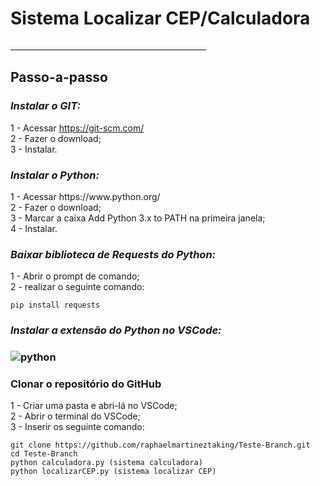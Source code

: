 <h1><b>Sistema Localizar CEP/Calculadora</b></h1>
_________________________________________________
<h2>Passo-a-passo</h2>
<h3><i>Instalar o GIT:</i></H3>

1 - Acessar https://git-scm.com/<br>
2 - Fazer o download;<br>
3 - Instalar.

<h3><i>Instalar o Python:</i></h3>
1 - Acessar https://www.python.org/<br>
2 - Fazer o download;<br>
3 - Marcar a caixa Add Python 3.x to PATH na primeira janela;<br>
4 - Instalar.

<h3><i>Baixar biblioteca de Requests do Python:</i></h3>
1 - Abrir o prompt de comando;<br>
2 - realizar o seguinte comando:<br>

``` 
pip install requests
``` 

<h3><i>Instalar a extensão do Python no VSCode:</i><h3>
  
![python](https://user-images.githubusercontent.com/78089312/106281680-4fa9c880-621e-11eb-818f-eba809f92285.png)
  
<h3>Clonar o repositório do GitHub</h3>
1 - Criar uma pasta e abri-lá no VSCode;<br>
2 - Abrir o terminal do VSCode;<br>
3 - Inserir os seguinte comando:<br>

``` 
git clone https://github.com/raphaelmartineztaking/Teste-Branch.git
cd Teste-Branch
python calculadora.py (sistema calculadora)
python localizarCEP.py (sistema localizar CEP)
``` 







